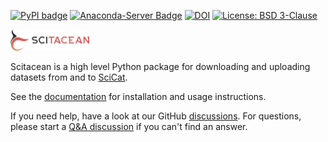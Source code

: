 [![PyPI badge](https://img.shields.io/pypi/v/scitacean.svg?style=flat-square&color=green)](https://pypi.python.org/pypi/scitacean)
[![Anaconda-Server Badge](https://img.shields.io/conda/vn/conda-forge/scitacean?style=flat-square&color=green)](https://anaconda.org/conda-forge/scitacean)
[![DOI](https://zenodo.org/badge/DOI/10.5281/zenodo.7520487.svg)](https://doi.org/10.5281/zenodo.7520487)
[![License: BSD 3-Clause](https://img.shields.io/github/license/SciCatProject/scitacean?style=flat-square&color=yellowgreen)](LICENSE)

<picture>
  <source media="(prefers-color-scheme: dark)" srcset="https://github.com/SciCatProject/scitacean/blob/main/docs/_static/logo-dark.svg">
  <source media="(prefers-color-scheme: light)" srcset="https://github.com/SciCatProject/scitacean/blob/main/docs/_static/logo.svg">
  <img alt="Scitacean" src="https://github.com/SciCatProject/scitacean/blob/main/docs/_static/logo.svg" width="25%">
</picture>

Scitacean is a high level Python package for downloading and uploading datasets from and to [SciCat](https://scicatproject.github.io/).

See the [documentation](https://scicatproject.github.io/scitacean/) for installation and usage instructions.

If you need help, have a look at our GitHub [discussions](https://github.com/SciCatProject/scitacean/discussions).
For questions, please start a [Q&A discussion](https://github.com/SciCatProject/scitacean/discussions/categories/q-a) if you can't find an answer.
